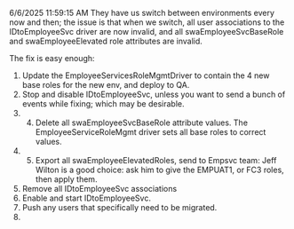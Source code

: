 6/6/2025 11:59:15 AM
They have us switch between environments every now and then; the issue is that when we switch, all user associations to the IDtoEmployeeSvc driver are now invalid, and all swaEmployeeSvcBaseRole and swaEmployeeElevated role attributes are invalid.

The fix is easy enough: 
1. Update the EmployeeServicesRoleMgmtDriver to contain the 4 new base roles for the new env, and deploy to QA.
2. Stop and disable IDtoEmployeeSvc, unless you want to send a bunch of events while fixing; which may be desirable.
3. 4. Delete all swaEmployeeSvcBaseRole attribute values. The EmployeeServiceRoleMgmt driver sets all base roles to correct values.
4. 5. Export all swaEmployeeElevatedRoles, send to Empsvc team: Jeff Wilton is a good choice: ask him to give the EMPUAT1, or FC3 roles, then apply them.
5. Remove all IDtoEmployeeSvc associations
6. Enable and start IDtoEmployeeSvc.
7. Push any users that specifically need to be migrated.
8. 